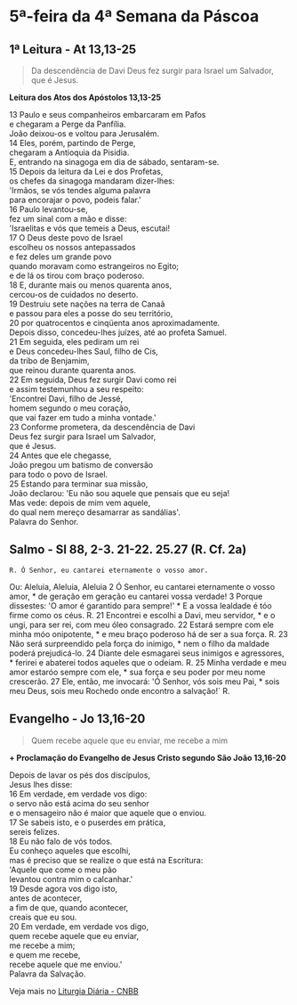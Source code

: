 # 5ª-feira da 4ª Semana da Páscoa

## 1ª Leitura - At 13,13-25

> Da descendência de Davi Deus fez surgir para Israel um Salvador, que é Jesus.

**Leitura dos Atos dos Apóstolos 13,13-25**

13 Paulo e seus companheiros embarcaram em Pafos   
 e chegaram a Perge da Panfília.   
 João deixou-os e voltou para Jerusalém.    
14 Eles, porém, partindo de Perge,   
 chegaram a Antioquia da Pisidia.   
 E, entrando na sinagoga em dia de sábado, sentaram-se.    
15 Depois da leitura da Lei e dos Profetas,   
 os chefes da sinagoga mandaram dizer-lhes:   
 'Irmãos, se vós tendes alguma palavra   
 para encorajar o povo, podeis falar.'    
16 Paulo levantou-se,   
 fez um sinal com a mão e disse:   
 'Israelitas e vós que temeis a Deus, escutai!    
17 O Deus deste povo de Israel   
 escolheu os nossos antepassados   
 e fez deles um grande povo   
 quando moravam como estrangeiros no Egito;   
 e de lá os tirou com braço poderoso.    
18 E, durante mais ou menos quarenta anos,   
 cercou-os de cuidados no deserto.    
19 Destruiu sete nações na terra de Canaã   
 e passou para eles a posse do seu território,    
20 por quatrocentos e cinqüenta anos aproximadamente.   
 Depois disso, concedeu-lhes juízes, até ao profeta Samuel.    
21 Em seguida, eles pediram um rei   
 e Deus concedeu-lhes Saul, filho de Cis,   
 da tribo de Benjamim,   
 que reinou durante quarenta anos.    
22 Em seguida, Deus fez surgir Davi como rei   
 e assim testemunhou a seu respeito:   
 'Encontrei Davi, filho de Jessé,   
 homem segundo o meu coração,   
 que vai fazer em tudo a minha vontade.'    
23 Conforme prometera, da descendência de Davi   
 Deus fez surgir para Israel um Salvador,   
 que é Jesus.    
24 Antes que ele chegasse,   
 João pregou um batismo de conversão   
 para todo o povo de Israel.    
25 Estando para terminar sua missão,   
 João declarou: 'Eu não sou aquele que pensais que eu seja!   
 Mas vede: depois de mim vem aquele,   
 do qual nem mereço desamarrar as sandálias'.   
 Palavra do Senhor.

## Salmo - Sl 88, 2-3. 21-22. 25.27 (R. Cf. 2a)

`R. Ó Senhor, eu cantarei eternamente o vosso amor.`

Ou: Aleluia, Aleluia, Aleluia 
  2 Ó Senhor, eu cantarei eternamente o vosso amor, *     de geração em geração eu cantarei vossa verdade!    3 Porque dissestes: 'O amor é garantido para sempre!' *     E a vossa lealdade é tóo firme como os céus. R.    21 Encontrei e escolhi a Davi, meu servidor, *     e o ungi, para ser rei, com meu óleo consagrado.    22 Estará sempre com ele minha móo onipotente, *     e meu braço poderoso há de ser a sua força.  R.    23 Não será surpreendido pela força do inimigo, *     nem o filho da maldade poderá prejudicá-lo.    24 Diante dele esmagarei seus inimigos e agressores, *     ferirei e abaterei todos aqueles que o odeiam. R.    25 Minha verdade e meu amor estaróo sempre com ele, *     sua força e seu poder por meu nome crescerão.    27 Ele, então, me invocará: 'Ó Senhor, vós sois meu Pai, *     sois meu Deus, sois meu Rochedo onde encontro a salvação!` R.

## Evangelho - Jo 13,16-20

> Quem recebe aquele que eu enviar, me recebe a mim

**+ Proclamação do Evangelho de Jesus Cristo segundo São João 13,16-20**

Depois de lavar os pés dos discípulos,   
 Jesus lhes disse:    
16 Em verdade, em verdade vos digo:   
 o servo não está acima do seu senhor   
 e o mensageiro não é maior que aquele que o enviou.    
17 Se sabeis isto, e o puserdes em prática,   
 sereis felizes.    
18 Eu não falo de vós todos.   
 Eu conheço aqueles que escolhi,   
 mas é preciso que se realize o que está na Escritura:   
 'Aquele que come o meu pão   
 levantou contra mim o calcanhar.'    
19 Desde agora vos digo isto,   
 antes de acontecer,   
 a fim de que, quando acontecer,   
 creais que eu sou.    
20 Em verdade, em verdade vos digo,   
 quem recebe aquele que eu enviar,   
 me recebe a mim;   
 e quem me recebe,   
 recebe aquele que me enviou.'   
 Palavra da Salvação.

Veja mais no [Liturgia Diária - CNBB](http://liturgiadiaria.cnbb.org.br/app/user/user/UserView.php?ano=2017&mes=5&dia=11)